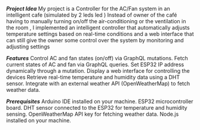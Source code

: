 ***Project Idea***
My project is a Controller for the AC/Fan system in an intelligent cafe (simulated by 2 leds led )
Instead of owner of the café having to manually turning on/off the air-conditioning  or the ventilation in the room , I implemented an intelligent controller that automatically adjusts temperature settings based on real-time conditions and a web interface that can still give the owner some control over the system by monitoring and adjusting settings






***Features***
Control AC and fan states (on/off) via GraphQL mutations.
Fetch current states of AC and fan via GraphQL queries.
Set ESP32 IP address dynamically through a mutation.
Display a web interface for controlling the devices
Retrieve real-time temperature and humidity data using a DHT sensor.
Integrate with an external weather API (OpenWeatherMap) to fetch weather data.


***Prerequisites***
Arduino IDE installed on your machine.
ESP32 microcontroller board.
DHT sensor connected to the ESP32 for temperature and humidity sensing.
OpenWeatherMap API key for fetching weather data.
Node.js installed on your machine.
